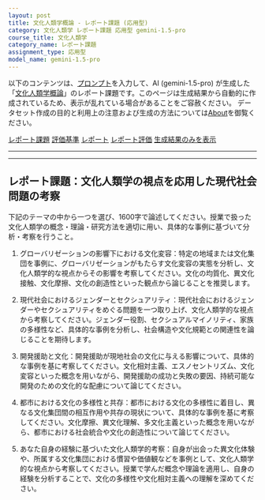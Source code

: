 ```yaml
---
layout: post
title: 文化人類学概論 - レポート課題 (応用型)
category: 文化人類学 レポート課題 応用型 gemini-1.5-pro
course_title: 文化人類学
category_name: レポート課題
assignment_type: 応用型
model_name: gemini-1.5-pro
---
```


以下のコンテンツは、[プロンプト](http://127.0.0.1:8000/generated/文化人類学/gemini-1.5-pro/prompt_レポート課題-応用型.md)を入力して、AI (gemini-1.5-pro) が生成した「[文化人類学概論](/contents/文化人類学/)」のレポート課題です。このページは生成結果から自動的に作成されているため、表示が乱れている場合があることをご容赦ください。
データセット作成の目的と利用上の注意および生成の方法については[About](/About)を御覧ください。

[レポート課題](../レポート課題-応用型)
[評価基準](../評価基準-応用型)
[レポート](../レポート-応用型)
[レポート評価](../レポート評価-応用型)
[生成結果のみを表示](http://127.0.0.1:8000/generated/文化人類学/gemini-1.5-pro/レポート課題-応用型.md)
  

***
***
  
## レポート課題：文化人類学の視点を応用した現代社会問題の考察

下記のテーマの中から一つを選び、1600字で論述してください。授業で扱った文化人類学の概念・理論・研究方法を適切に用い、具体的な事例に基づいて分析・考察を行うこと。

1. グローバリゼーションの影響下における文化変容：特定の地域または文化集団を事例に、グローバリゼーションがもたらす文化変容の実態を分析し、文化人類学的な視点からその影響を考察してください。文化の均質化、異文化接触、文化摩擦、文化の創造性といった観点から論じることを推奨します。

2. 現代社会におけるジェンダーとセクシュアリティ：現代社会におけるジェンダーやセクシュアリティをめぐる問題を一つ取り上げ、文化人類学的な視点から考察してください。ジェンダー役割、セクシュアルマイノリティ、家族の多様性など、具体的な事例を分析し、社会構造や文化規範との関連性を論じることを期待します。

3. 開発援助と文化：開発援助が現地社会の文化に与える影響について、具体的な事例を基に考察してください。文化相対主義、エスノセントリズム、文化変容といった概念を用いながら、開発援助の成功と失敗の要因、持続可能な開発のための文化的な配慮について論じてください。

4. 都市における文化の多様性と共存：都市における文化の多様性に着目し、異なる文化集団間の相互作用や共存の現状について、具体的な事例を基に考察してください。文化摩擦、異文化理解、多文化主義といった概念を用いながら、都市における社会統合や文化の創造性について論じてください。


5. あなた自身の経験に基づいた文化人類学的考察：自身が出会った異文化体験や、所属する文化集団における慣習や価値観などを事例として、文化人類学的な視点から考察してください。授業で学んだ概念や理論を適用し、自身の経験を分析することで、文化の多様性や文化相対主義への理解を深めてください。
